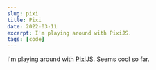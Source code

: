 ```yaml
---
slug: pixi
title: Pixi
date: 2022-03-11
excerpt: I'm playing around with PixiJS.
tags: [code]
---
```


I'm playing around with [PixiJS](https://pixijs.com/). Seems cool so far.
